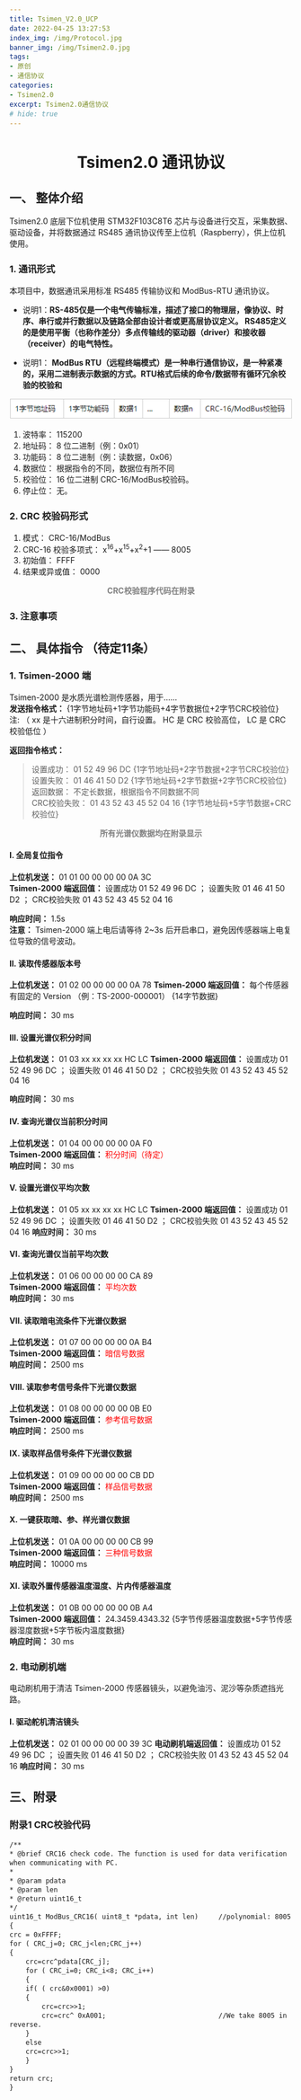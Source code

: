 ```yaml
---
title: Tsimen_V2.0_UCP
date: 2022-04-25 13:27:53
index_img: /img/Protocol.jpg
banner_img: /img/Tsimen2.0.jpg
tags:
- 原创
- 通信协议
categories: 
- Tsimen2.0
excerpt: Tsimen2.0通信协议
# hide: true
---
```


# <center>Tsimen2.0 通讯协议</center>


## 一、 整体介绍

Tsimen2.0 底层下位机使用 STM32F103C8T6 芯片与设备进行交互，采集数据、驱动设备，并将数据通过 RS485 通讯协议传至上位机（Raspberry），供上位机使用。

### 1. 通讯形式

本项目中，数据通讯采用标准 RS485 传输协议和 ModBus-RTU 通讯协议。

* 说明1：**RS-485仅是一个电气传输标准，描述了接口的物理层，像协议、时序、串行或并行数据以及链路全部由设计者或更高层协议定义。 RS485定义的是使用平衡（也称作差分）多点传输线的驱动器（driver）和接收器（receiver）的电气特性。**

* 说明1： **ModBus RTU（远程终端模式）是一种串行通信协议，是一种紧凑的，采用二进制表示数据的方式。RTU格式后续的命令/数据带有循环冗余校验的校验和**

![ModBus-RTU 数据格式](./Tsimen-V2-0-UCP/ModBus-RTU%E9%80%9A%E8%AE%AF%E5%8D%8F%E8%AE%AE%E6%A0%BC%E5%BC%8F.png)

1. 波特率： 115200
2. 地址码： 8 位二进制（例：0x01）
3. 功能码： 8 位二进制（例：读数据，0x06）
2. 数据位： 根据指令的不同，数据位有所不同
3. 校验位： 16 位二进制 CRC-16/ModBus校验码。
4. 停止位： 无。

### 2. CRC 校验码形式

1. 模式： CRC-16/ModBus
2. CRC-16 校验多项式： x<sup>16</sup>+x<sup>15</sup>+x<sup>2</sup>+1 —— 8005
3. 初始值： FFFF
4. 结果或异或值： 0000

**<font color= 'gray'><center>CRC校验程序代码在附录</center></font>**

### 3. 注意事项


## 二、 具体指令 （待定11条）

### 1. Tsimen-2000 端

Tsimen-2000 是水质光谱检测传感器，用于......  
**发送指令格式：** {1字节地址码+1字节功能码+4字节数据位+2字节CRC校验位}  
注: （ xx 是十六进制积分时间，自行设置。 HC 是 CRC 校验高位， LC 是 CRC 校验低位 ） 

**返回指令格式：** 
> 设置成功： 01 52 49 96 DC {1字节地址码+2字节数据+2字节CRC校验位}  
> 设置失败： 01 46 41 50 D2 {1字节地址码+2字节数据+2字节CRC校验位}  
> 返回数据： 不定长数据，根据指令不同数据不同  
> CRC校验失败： 01 43 52 43 45 52 04 16 {1字节地址码+5字节数据+CRC校验位}

**<font color= 'gray'><center>所有光谱仪数据均在附录显示</center></font>**

#### Ⅰ. 全局复位指令

**上位机发送：** 01 01 00 00 00 00 0A 3C  
**Tsimen-2000 端返回值：** 设置成功 01 52 49 96 DC ； 设置失败 01 46 41 50 D2 ； CRC校验失败 01 43 52 43 45 52 04 16

**响应时间：** 1.5s  
**注意：** Tsimen-2000 端上电后请等待 2~3s 后开启串口，避免因传感器端上电复位导致的信号波动。

#### Ⅱ. 读取传感器版本号

**上位机发送：** 01 02 00 00 00 00 0A 78 
**Tsimen-2000 端返回值：** 每个传感器有固定的 Version （例：TS-2000-000001） {14字节数据}

**响应时间：** 30 ms

#### Ⅲ. 设置光谱仪积分时间

**上位机发送：** 01 03 xx xx xx xx HC LC 
**Tsimen-2000 端返回值：** 设置成功 01 52 49 96 DC ； 设置失败 01 46 41 50 D2 ； CRC校验失败 01 43 52 43 45 52 04 16

**响应时间：** 30 ms  

#### Ⅳ. 查询光谱仪当前积分时间

**上位机发送：** 01 04 00 00 00 00 0A F0  
**Tsimen-2000 端返回值：** <font color='red'>积分时间（待定）</font>  
**响应时间：** 30 ms

#### Ⅴ. 设置光谱仪平均次数

**上位机发送：** 01 05 xx xx xx xx HC LC 
**Tsimen-2000 端返回值：** 设置成功 01 52 49 96 DC ； 设置失败 01 46 41 50 D2 ； CRC校验失败 01 43 52 43 45 52 04 16
**响应时间：** 30 ms

#### Ⅵ. 查询光谱仪当前平均次数

**上位机发送：** 01 06 00 00 00 00 CA 89  
**Tsimen-2000 端返回值：** <font color='red'>平均次数</font>  
**响应时间：** 30 ms

#### Ⅶ. 读取暗电流条件下光谱仪数据

**上位机发送：** 01 07 00 00 00 00 0A B4  
**Tsimen-2000 端返回值：** <font color='red'>暗信号数据</font>  
**响应时间：** 2500 ms

#### Ⅷ. 读取参考信号条件下光谱仪数据

**上位机发送：** 01 08 00 00 00 00 0B E0  
**Tsimen-2000 端返回值：** <font color='red'>参考信号数据</font>  
**响应时间：** 2500 ms

#### Ⅸ. 读取样品信号条件下光谱仪数据

**上位机发送：** 01 09 00 00 00 00 CB DD  
**Tsimen-2000 端返回值：** <font color='red'>样品信号数据</font>  
**响应时间：** 2500 ms

#### Ⅹ. 一键获取暗、参、样光谱仪数据

**上位机发送：** 01 0A 00 00 00 00 CB 99  
**Tsimen-2000 端返回值：** <font color='red'>三种信号数据</font>  
**响应时间：** 10000 ms

#### ⅩⅠ. 读取外置传感器温度湿度、片内传感器温度

**上位机发送：** 01 0B 00 00 00 00 0B A4  
**Tsimen-2000 端返回值：** 24.3459.4343.32  {5字节传感器温度数据+5字节传感器湿度数据+5字节板内温度数据}    
**响应时间：** 30 ms

### 2. 电动刷机端   

电动刷机用于清洁 Tsimen-2000 传感器镜头，以避免油污、泥沙等杂质遮挡光路。

#### Ⅰ. 驱动舵机清洁镜头

**上位机发送：** 02 01 00 00 00 00 39 3C 
**电动刷机端返回值：** 设置成功 01 52 49 96 DC ； 设置失败 01 46 41 50 D2 ； CRC校验失败 01 43 52 43 45 52 04 16
**响应时间：** 30 ms

    










## 三、附录

### 附录1 CRC校验代码

    /**
    * @brief CRC16 check code. The function is used for data verification when communicating with PC.
    *  
    * @param pdata 
    * @param len 
    * @return uint16_t 
    */
    uint16_t ModBus_CRC16( uint8_t *pdata, int len)     //polynomial: 8005
    {
    crc = 0xFFFF;
    for ( CRC_j=0; CRC_j<len;CRC_j++)
    {
        crc=crc^pdata[CRC_j];
        for ( CRC_i=0; CRC_i<8; CRC_i++)
        {
        if( ( crc&0x0001) >0)
        {
            crc=crc>>1;
            crc=crc^ 0xA001;                            //We take 8005 in reverse.
        }
        else
        crc=crc>>1;
        }
    }
    return crc;
    }
















